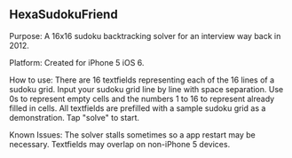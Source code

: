 HexaSudokuFriend
---

Purpose: A 16x16 sudoku backtracking solver for an interview way back in 2012.

Platform: Created for iPhone 5 iOS 6.

How to use: There are 16 textfields representing each of the 16 lines of a sudoku grid. Input your sudoku grid line by line with space separation. Use 0s to represent empty cells and the numbers 1 to 16 to represent already filled in cells. All textfields are prefilled with a sample sudoku grid as a demonstration. Tap "solve" to start.

Known Issues: The solver stalls sometimes so a app restart may be necessary. Textfields may overlap on non-iPhone 5 devices.
